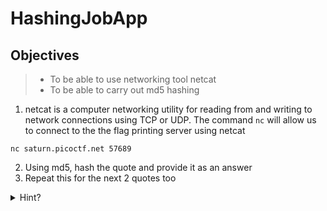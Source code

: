 # HashingJobApp

## Objectives

> - To be able to use networking tool netcat
> - To be able to carry out md5 hashing

1. netcat is a computer networking utility for reading from and writing to network connections using TCP or UDP. The command `nc` will allow us to connect to the the flag printing server using netcat
  ```console
  nc saturn.picoctf.net 57689
  ```
2. Using md5, hash the quote and provide it as an answer
3. Repeat this for the next 2 quotes too

<details>
<summary>Hint?</summary>
<br>

 ![hashingjob question](https://miro.medium.com/max/720/1*6pKJRoOfINRQ7MH5ZYrQ7A.png)
  <br> To access the flag you must `md5 hash` a randomly generated string. This can be done in web apps like the following: https://www.md5hashgenerator.com, or in your command line by using the `md5sum` tool. 
  ```console
  echo -n 'string' | md5sum
  ```

</details>